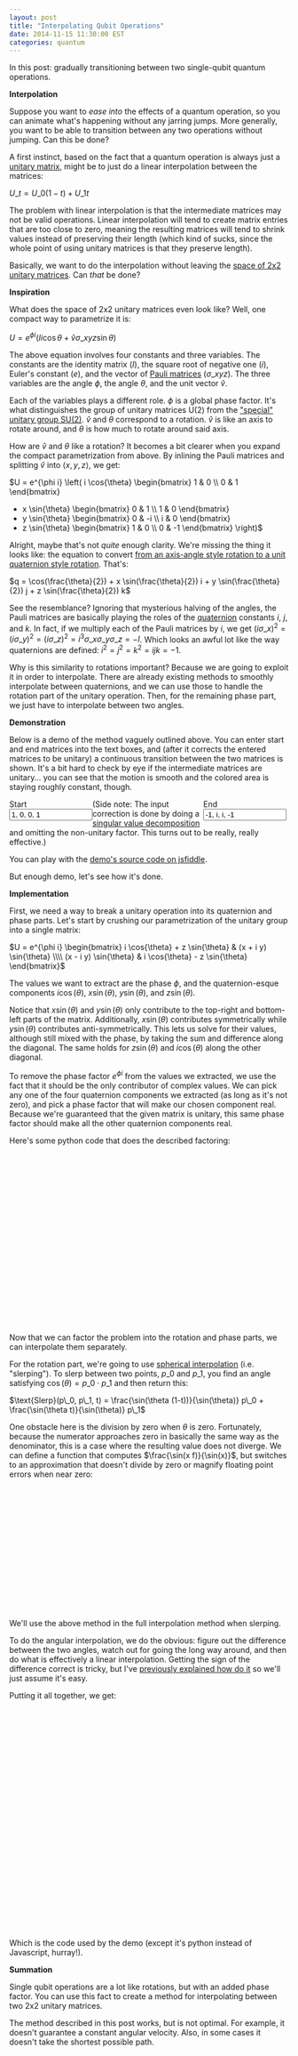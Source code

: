 ```yaml
---
layout: post
title: "Interpolating Qubit Operations"
date: 2014-11-15 11:30:00 EST
categories: quantum
---
```


In this post: gradually transitioning between two single-qubit quantum operations.

**Interpolation**

Suppose you want to *ease into* the effects of a quantum operation, so you can animate what's happening without any jarring jumps. More generally, you want to be able to transition between any two operations without jumping. Can this be done?

A first instinct, based on the fact that a quantum operation is always just a [unitary matrix](http://en.wikipedia.org/wiki/Unitary_matrix), might be to just do a linear interpolation between the matrices:

$U\_t = U\_0 (1-t) + U\_1 t$

The problem with linear interpolation is that the intermediate matrices may not be valid operations. Linear interpolation will tend to create matrix entries that are too close to zero, meaning the resulting matrices will tend to shrink values instead of preserving their length (which kind of sucks, since the whole point of using unitary matrices is that they preserve length).

Basically, we want to do the interpolation without leaving the [space of 2x2 unitary matrices](http://en.wikipedia.org/wiki/Unitary_group). Can *that* be done?

**Inspiration**

What does the space of 2x2 unitary matrices even look like? Well, one compact way to parametrize it is:

$U = e^{\phi i} \left( I i \cos{\theta} + \hat{v} \sigma\_{xyz} \sin{\theta} \right)$

The above equation involves four constants and three variables. The constants are the identity matrix ($I$), the square root of negative one ($i$), Euler's constant ($e$), and the vector of [Pauli matrices](http://en.wikipedia.org/wiki/Pauli_matrices) ($σ\_{xyz}$). The three variables are the angle $\phi$, the angle $\theta$, and the unit vector $\hat{v}$.

Each of the variables plays a different role. $\phi$ is a global phase factor. It's what distinguishes the group of unitary matrices U(2) from the ["special" unitary group SU(2)](http://en.wikipedia.org/wiki/Special_unitary_group). $\hat{v}$ and $\theta$ correspond to a rotation. $\hat{v}$ is like an axis to rotate around, and $\theta$ is how much to rotate around said axis.

How are $\hat{v}$ and $\theta$ like a rotation? It becomes a bit clearer when you expand the compact parametrization from above. By inlining the Pauli matrices and splitting $\hat{v}$ into $\langle x, y, z \rangle$, we get:

$U = e^{\phi i} \left(
i \cos{\theta} \begin{bmatrix} 1 & 0 \\\\ 0 & 1 \end{bmatrix}
+ x \sin{\theta} \begin{bmatrix} 0 & 1 \\\\ 1 & 0 \end{bmatrix}
+ y \sin{\theta} \begin{bmatrix} 0 & -i \\\\ i & 0 \end{bmatrix}
+ z \sin{\theta} \begin{bmatrix} 1 & 0 \\\\ 0 & -1 \end{bmatrix} \right)$

Alright, maybe that's not *quite* enough clarity. We're missing the thing it looks like: the equation to convert [from an axis-angle style rotation to a unit quaternion style rotation](http://en.wikipedia.org/wiki/Axis%E2%80%93angle_representation#Unit_quaternions). That's:

$q = \cos(\frac{\theta}{2}) + x \sin(\frac{\theta}{2}) i + y \sin(\frac{\theta}{2}) j + z \sin(\frac{\theta}{2}) k$

See the resemblance? Ignoring that mysterious halving of the angles, the Pauli matrices are basically playing the roles of the [quaternion](http://en.wikipedia.org/wiki/Quaternion) constants $i$, $j$, and $k$. In fact, if we multiply each of the Pauli matrices by $i$, we get $(i \sigma\_{x})^2 = (i \sigma\_{y})^2 = (i \sigma\_{z})^2 = i^3 \sigma\_{x} \sigma\_{y} \sigma\_{z} = -I$. Which looks an awful lot like the way quaternions are defined: $i^2 = j^2 = k^2 = ijk = -1$.

Why is this similarity to rotations important? Because we are going to exploit it in order to interpolate. There are already existing methods to smoothly interpolate between quaternions, and we can use those to handle the rotation part of the unitary operation. Then, for the remaining phase part, we just have to interpolate between two angles.

**Demonstration**

Below is a demo of the method vaguely outlined above. You can enter start and end matrices into the text boxes, and (after it corrects the entered matrices to be unitary) a continuous transition between the two matrices is shown. It's a bit hard to check by eye if the intermediate matrices are unitary... you can see that the motion is smooth and the colored area is staying roughly constant, though.

<div style="width: 500px;">
    <div style="display: inline-block; float: left;">
        <div>
            <label>Start</label>
            <label id="matrix_fixes_1" style="color: red" />
        </div>
        <input type="text" id="matrix1" value="1, 0, 0, 1" style="width: 150px;" />
    </div>
    <div style="display: inline-block; float: right;">
        <div>
            <label>End</label>
            <label id="matrix_fixes_2" style="color: red" />
        </div>
        <input type="text" id="matrix2" value="-1, i, i, -1" style="width: 150px;" />
    </div>
</div>
<canvas id="drawCanvas" width="500px" height="200px" />

<script src="/assets/QubitOperationInterpolation.js"></script>

(Side note: The input correction is done by doing a [singular value decomposition](http://en.wikipedia.org/wiki/Singular_value_decomposition) and omitting the non-unitary factor. This turns out to be really, really effective.)

You can play with the [demo's source code on jsfiddle](http://jsfiddle.net/ezg6xn7u/1/).

But enough demo, let's see how it's done.

**Implementation**

First, we need a way to break a unitary operation into its quaternion and phase parts. Let's start by crushing our parametrization of the unitary group into a single matrix:

$U = e^{\phi i} \begin{bmatrix} i \cos{\theta} + z \sin{\theta} & (x + i y) \sin{\theta} \\\\ (x - i y) \sin{\theta} & i \cos{\theta} - z \sin{\theta} \end{bmatrix}$

The values we want to extract are the phase $\phi$, and the quaternion-esque components $i \cos(\theta)$, $x \sin(\theta)$, $y \sin(\theta)$, and $z \sin(\theta)$.

Notice that $x \sin(\theta)$ and $y \sin(\theta)$ only contribute to the top-right and bottom-left parts of the matrix. Additionally, $x \sin(\theta)$ contributes symmetrically while $y \sin(\theta)$ contributes anti-symmetrically. This lets us solve for their values, although still mixed with the phase, by taking the sum and difference along the diagonal. The same holds for $z \sin(\theta)$ and $i \cos(\theta)$ along the other diagonal.

To remove the phase factor $e^{\phi i}$ from the values we extracted, we use the fact that it should be the only contributor of complex values. We can pick any one of the four quaternion components we extracted (as long as it's not zero), and pick a phase factor that will make our chosen component real. Because we're guaranteed that the given matrix is unitary, this same phase factor should make all the other quaternion components real.

Here's some python code that does the described factoring:

```python
import numpy as np
import math

def unitary_breakdown(m):
    """
    Breaks a 2x2 unitary matrix into quaternion and phase components.
    """
    # Extract rotation components
    a, b, c, d = m[0, 0], m[0, 1], m[1, 0], m[1, 1]
    t = (a + d)/2j
    x = (b + c)/2
    y = (b - c)/-2j
    z = (a - d)/2

    # Extract common phase factor
    p = max([t, x, y, z], key=lambda e: abs(e))
    p /= abs(p)
    pt, px, py, pz = t/p, x/p, y/p, z/p

    q = [pt.real, px.real, py.real, pz.real]
    return q, p
```

Now that we can factor the problem into the rotation and phase parts, we can interpolate them separately.

For the rotation part, we're going to use [spherical interpolation](http://en.wikipedia.org/wiki/Slerp) (i.e. "slerping"). To slerp between two points, $p\_0$ and $p\_1$, you find an angle satisfying $\cos(\theta) = p\_0 \cdot p\_1$ and then return this:

$\text{Slerp}(p\_0, p\_1, t) = \frac{\sin(\theta (1-t))}{\sin(\theta)} p\_0 + \frac{\sin(\theta t)}{\sin(\theta)} p\_1$

One obstacle here is the division by zero when $\theta$ is zero. Fortunately, because the numerator approaches zero in basically the same way as the denominator, this is a case where the resulting value does not diverge. We can define a function that computes $\frac{\sin(x f)}{\sin(x)}$, but switches to an approximation that doesn't divide by zero or magnify floating point errors when near zero:

```python
def sin_scale_ratio(theta, factor):
    """
    Returns sin(theta * factor) / sin(theta), with care around the origin to avoid dividing by zero.
    """
    # Near zero, switch to a Taylor series based approximation to avoid floating point error blowup.
    if abs(theta) < 0.0001:
        # sin(x) = x - x^3/3! + ...
        # sin(f x) / sin(x)
        # = ((fx) - (fx)^3/3! + ...) / (x - x^3/3! + ...)
        # ~= ((fx) - (fx)^3/3!) / (x - x^3/3!)
        # = (f - f(fx)^2/3!) / (1 - x^2/3!)
        # = f (1 - f^2 x^2/6) / (1 - x^2/6)
        d = theta * theta / 6
        return factor * (1 - d * factor * factor) / (1 - d)
    return math.sin(theta * factor) / math.sin(theta)
```

We'll use the above method in the full interpolation method when slerping.

To do the angular interpolation, we do the obvious: figure out the difference between the two angles, watch out for going the long way around, and then do what is effectively a linear interpolation. Getting the sign of the difference correct is tricky, but I've [previously explained how do it](http://strilanc.com/math/2014/03/11/Ordering-Cyclic-Sequence-Numbers.html) so we'll just assume it's easy.

Putting it all together, we get:

```python
def unitary_lerp(u1, u2, t):
    """
    Interpolates between two 2x2 unitary numpy matrices.
    """
    # Split into rotation and phase parts
    q1, p1 = unitary_breakdown(u1)
    q2, p2 = unitary_breakdown(u2)

    # Spherical interpolation of rotation
    dot = sum(v1*v2 for v1,v2 in zip(q1, q2))
    if dot < 0:
        # Don't go the long way around...
        q2 *= -1
        p2 *= -1
        dot *= -1
    theta = math.acos(min(dot, 1))
    c1 = sin_scale_ratio(theta, 1-t)
    c2 = sin_scale_ratio(theta, t)
    u3 = (u1 * c1 / p1 + u2 * c2 / p2)

    # Angular interpolation of phase
    a1 = np.angle(p1)
    a2 = np.angle(p2)
    da = (a2 - a1 + math.pi) % (math.pi * 2) - math.pi  # smallest signed angle distance (mod 2pi)
    a3 = a1 + da * t
    p3 = math.cos(a3) + 1j * math.sin(a3)
    return u3 * p3
```

Which is the code used by the demo (except it's python instead of Javascript, hurray!).

**Summation**

Single qubit operations are a lot like rotations, but with an added phase factor. You can use this fact to create a method for interpolating between two 2x2 unitary matrices.

The method described in this post works, but is not optimal. For example, it doesn't guarantee a constant angular velocity. Also, in some cases it doesn't take the shortest possible path.

